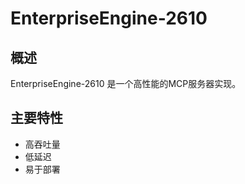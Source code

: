 # EnterpriseEngine-2610

## 概述

EnterpriseEngine-2610 是一个高性能的MCP服务器实现。

## 主要特性

- 高吞吐量
- 低延迟
- 易于部署
